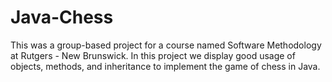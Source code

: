 # Java-Chess

This was a group-based project for a course named Software Methodology at Rutgers - New Brunswick.
In this project we display good usage of objects, methods, and inheritance to implement the game of chess in Java. 
